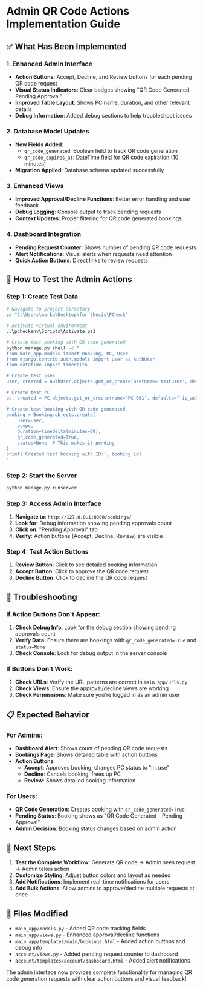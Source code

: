 # Admin QR Code Actions Implementation Guide

## ✅ **What Has Been Implemented**

### 1. **Enhanced Admin Interface**
- **Action Buttons**: Accept, Decline, and Review buttons for each pending QR code request
- **Visual Status Indicators**: Clear badges showing "QR Code Generated - Pending Approval"
- **Improved Table Layout**: Shows PC name, duration, and other relevant details
- **Debug Information**: Added debug sections to help troubleshoot issues

### 2. **Database Model Updates**
- **New Fields Added**:
  - `qr_code_generated`: Boolean field to track QR code generation
  - `qr_code_expires_at`: DateTime field for QR code expiration (10 minutes)
- **Migration Applied**: Database schema updated successfully

### 3. **Enhanced Views**
- **Improved Approval/Decline Functions**: Better error handling and user feedback
- **Debug Logging**: Console output to track pending requests
- **Context Updates**: Proper filtering for QR code generated bookings

### 4. **Dashboard Integration**
- **Pending Request Counter**: Shows number of pending QR code requests
- **Alert Notifications**: Visual alerts when requests need attention
- **Quick Action Buttons**: Direct links to review requests

## 🎯 **How to Test the Admin Actions**

### Step 1: Create Test Data
```bash
# Navigate to project directory
cd "C:\Users\marka\Desktop\for thesis\PCheck"

# Activate virtual environment
..\pcheckenv\Scripts\Activate.ps1

# Create test booking with QR code generated
python manage.py shell -c "
from main_app.models import Booking, PC, User
from django.contrib.auth.models import User as AuthUser
from datetime import timedelta

# Create test user
user, created = AuthUser.objects.get_or_create(username='testuser', defaults={'first_name': 'Test', 'last_name': 'User'})

# Create test PC
pc, created = PC.objects.get_or_create(name='PC-001', defaults={'ip_address': '192.168.1.100', 'status': 'connected', 'system_condition': 'active'})

# Create test booking with QR code generated
booking = Booking.objects.create(
    user=user,
    pc=pc,
    duration=timedelta(minutes=60),
    qr_code_generated=True,
    status=None  # This makes it pending
)
print('Created test booking with ID:', booking.id)
"
```

### Step 2: Start the Server
```bash
python manage.py runserver
```

### Step 3: Access Admin Interface
1. **Navigate to**: `http://127.0.0.1:8000/bookings/`
2. **Look for**: Debug information showing pending approvals count
3. **Click on**: "Pending Approval" tab
4. **Verify**: Action buttons (Accept, Decline, Review) are visible

### Step 4: Test Action Buttons
1. **Review Button**: Click to see detailed booking information
2. **Accept Button**: Click to approve the QR code request
3. **Decline Button**: Click to decline the QR code request

## 🔧 **Troubleshooting**

### If Action Buttons Don't Appear:
1. **Check Debug Info**: Look for the debug section showing pending approvals count
2. **Verify Data**: Ensure there are bookings with `qr_code_generated=True` and `status=None`
3. **Check Console**: Look for debug output in the server console

### If Buttons Don't Work:
1. **Check URLs**: Verify the URL patterns are correct in `main_app/urls.py`
2. **Check Views**: Ensure the approval/decline views are working
3. **Check Permissions**: Make sure you're logged in as an admin user

## 📋 **Expected Behavior**

### For Admins:
- **Dashboard Alert**: Shows count of pending QR code requests
- **Bookings Page**: Shows detailed table with action buttons
- **Action Buttons**: 
  - **Accept**: Approves booking, changes PC status to "in_use"
  - **Decline**: Cancels booking, frees up PC
  - **Review**: Shows detailed booking information

### For Users:
- **QR Code Generation**: Creates booking with `qr_code_generated=True`
- **Pending Status**: Booking shows as "QR Code Generated - Pending Approval"
- **Admin Decision**: Booking status changes based on admin action

## 🚀 **Next Steps**

1. **Test the Complete Workflow**: Generate QR code → Admin sees request → Admin takes action
2. **Customize Styling**: Adjust button colors and layout as needed
3. **Add Notifications**: Implement real-time notifications for users
4. **Add Bulk Actions**: Allow admins to approve/decline multiple requests at once

## 📝 **Files Modified**

- `main_app/models.py` - Added QR code tracking fields
- `main_app/views.py` - Enhanced approval/decline functions
- `main_app/templates/main/bookings.html` - Added action buttons and debug info
- `account/views.py` - Added pending request counter to dashboard
- `account/templates/account/dashboard.html` - Added alert notifications

The admin interface now provides complete functionality for managing QR code generation requests with clear action buttons and visual feedback!
